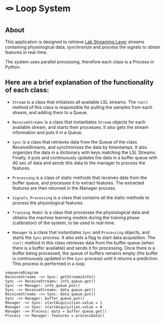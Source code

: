 # 🪢 Loop System

## About

This application is designed to retrieve [Lab Streaming Layer](https://github.com/sccn/labstreaminglayer) streams
containing physiological data, synchronize and process the signals to obtain features in real-time.

The system uses parallel processing, therefore each class is a Process in Python.

## Here are a brief explanation of the functionality of each class:

- `Stream` is a class that initializes all available LSL streams. The `run()` method of this class is responsible for
  pulling the samples
  from each stream, and adding them to a Queue.

- `ReceiveStreams` is a class that instantiates `Stream` objects for each available stream, and starts their processes.
  It also gets the stream information and puts it in a Queue.

- `Sync` is a class that retrieves data from the Queue of the class ReceiveStreams, and synchronizes the data by
  timestamps. It also organizes the data in a dictionary with keys matching the LSL Streams. Finally, it puts and
  continuously updates the data in a buffer
  queue with 40 sec of data and sends this data to the manager to process the features.

- `Processing` is a class of static methods that receives data from the buffer queue, and processes it to extract
  features. The extracted
  features are then returned in the Manager process.

- `Signals_Processing` is a class that contains all the static methods to process the physiological features.

- `Training Model` is a class that processes the physiological data and obtains the machine learning models during the
  training phase (calibration) of the system, to be used in real-time.

- `Manager` is a class that instantiates `Sync` and `Processing` objects, and starts the `Sync` process. It also sets a
  flag to start data acquisition. The `run()` method in this class retrieves data from the buffer queue (when there is a
  buffer available) and sends it for processing. Once there is a buffer being processed, the queue of buffers remains
  empty (the buffer is
  continuously updated in the `Sync` process) until it returns a prediction. This process is performed in a loop.

```mermaid
sequenceDiagram
ReceiveStreams ->> Sync: getStreamsInfo()
Sync ->> ReceiveStreams: info_queue.get()
Sync ->> Manager: info_queue.put()
Sync ->> ReceiveStreams: data_queue.get()
ReceiveStreams ->> Sync: data_queue.put()
Sync ->> Manager: buffer_queue.put()
Manager ->> Sync: startAcquisition.value = 1
Manager ->> Sync: startAcquisition.value = 0
Manager ->> Process: data = buffer_queue.get()
Process ->> Manager: features = processData()
```
